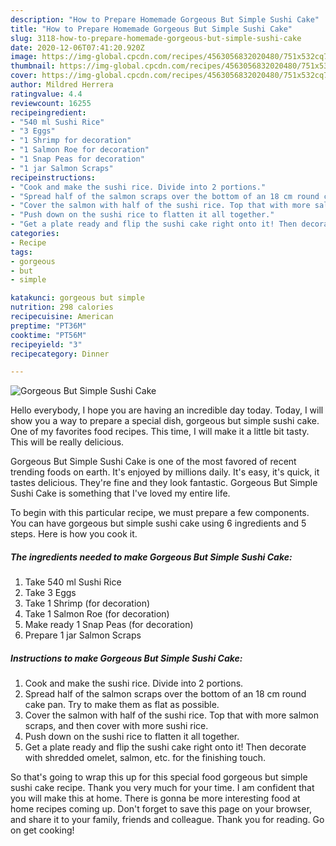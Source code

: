 ```yaml
---
description: "How to Prepare Homemade Gorgeous But Simple Sushi Cake"
title: "How to Prepare Homemade Gorgeous But Simple Sushi Cake"
slug: 3118-how-to-prepare-homemade-gorgeous-but-simple-sushi-cake
date: 2020-12-06T07:41:20.920Z
image: https://img-global.cpcdn.com/recipes/4563056832020480/751x532cq70/gorgeous-but-simple-sushi-cake-recipe-main-photo.jpg
thumbnail: https://img-global.cpcdn.com/recipes/4563056832020480/751x532cq70/gorgeous-but-simple-sushi-cake-recipe-main-photo.jpg
cover: https://img-global.cpcdn.com/recipes/4563056832020480/751x532cq70/gorgeous-but-simple-sushi-cake-recipe-main-photo.jpg
author: Mildred Herrera
ratingvalue: 4.4
reviewcount: 16255
recipeingredient:
- "540 ml Sushi Rice"
- "3 Eggs"
- "1 Shrimp for decoration"
- "1 Salmon Roe for decoration"
- "1 Snap Peas for decoration"
- "1 jar Salmon Scraps"
recipeinstructions:
- "Cook and make the sushi rice. Divide into 2 portions."
- "Spread half of the salmon scraps over the bottom of an 18 cm round cake pan. Try to make them as flat as possible."
- "Cover the salmon with half of the sushi rice. Top that with more salmon scraps, and then cover with more sushi rice."
- "Push down on the sushi rice to flatten it all together."
- "Get a plate ready and flip the sushi cake right onto it! Then decorate with shredded omelet, salmon, etc. for the finishing touch."
categories:
- Recipe
tags:
- gorgeous
- but
- simple

katakunci: gorgeous but simple 
nutrition: 298 calories
recipecuisine: American
preptime: "PT36M"
cooktime: "PT56M"
recipeyield: "3"
recipecategory: Dinner

---
```



![Gorgeous But Simple Sushi Cake](https://img-global.cpcdn.com/recipes/4563056832020480/751x532cq70/gorgeous-but-simple-sushi-cake-recipe-main-photo.jpg)

Hello everybody, I hope you are having an incredible day today. Today, I will show you a way to prepare a special dish, gorgeous but simple sushi cake. One of my favorites food recipes. This time, I will make it a little bit tasty. This will be really delicious.



Gorgeous But Simple Sushi Cake is one of the most favored of recent trending foods on earth. It's enjoyed by millions daily. It's easy, it's quick, it tastes delicious. They're fine and they look fantastic. Gorgeous But Simple Sushi Cake is something that I've loved my entire life.


To begin with this particular recipe, we must prepare a few components. You can have gorgeous but simple sushi cake using 6 ingredients and 5 steps. Here is how you cook it.

<!--inarticleads1-->

##### The ingredients needed to make Gorgeous But Simple Sushi Cake:

1. Take 540 ml Sushi Rice
1. Take 3 Eggs
1. Take 1 Shrimp (for decoration)
1. Take 1 Salmon Roe (for decoration)
1. Make ready 1 Snap Peas (for decoration)
1. Prepare 1 jar Salmon Scraps




<!--inarticleads2-->

##### Instructions to make Gorgeous But Simple Sushi Cake:

1. Cook and make the sushi rice. Divide into 2 portions.
1. Spread half of the salmon scraps over the bottom of an 18 cm round cake pan. Try to make them as flat as possible.
1. Cover the salmon with half of the sushi rice. Top that with more salmon scraps, and then cover with more sushi rice.
1. Push down on the sushi rice to flatten it all together.
1. Get a plate ready and flip the sushi cake right onto it! Then decorate with shredded omelet, salmon, etc. for the finishing touch.




So that's going to wrap this up for this special food gorgeous but simple sushi cake recipe. Thank you very much for your time. I am confident that you will make this at home. There is gonna be more interesting food at home recipes coming up. Don't forget to save this page on your browser, and share it to your family, friends and colleague. Thank you for reading. Go on get cooking!
